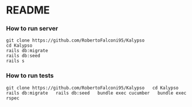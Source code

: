 # README

### How to run server  
`git clone https://github.com/RobertoFalconi95/Kalypso`  
`cd Kalypso`  
`rails db:migrate`  
`rails db:seed`  
`rails s  `  

### How to run tests  

`git clone https://github.com/RobertoFalconi95/Kalypso  
cd Kalypso  
rails db:migrate  
rails db:seed  
bundle exec cucumber  
bundle exec rspec  `
